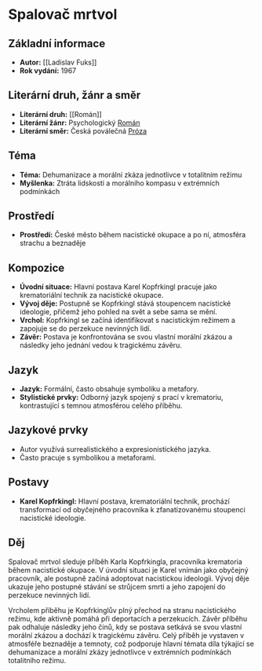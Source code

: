 # Spalovač mrtvol

## Základní informace

- **Autor:** [[Ladislav Fuks]]
- **Rok vydání:** 1967

## Literární druh, žánr a směr 

- **Literární druh:** [[Román]]
- **Literární žánr:** Psychologický [Román](Román.md)
- **Literární směr:** Česká poválečná [Próza](Próza.md)

## Téma 

- **Téma:** Dehumanizace a morální zkáza jednotlivce v totalitním režimu
- **Myšlenka:** Ztráta lidskosti a morálního kompasu v extrémních podmínkách

## Prostředí 

- **Prostředí:** České město během nacistické okupace a po ní, atmosféra strachu a beznaděje

## Kompozice 

- **Úvodní situace:** Hlavní postava Karel Kopfrkingl pracuje jako krematoriální technik za nacistické okupace.
- **Vývoj děje:** Postupně se Kopfrkingl stává stoupencem nacistické ideologie, přičemž jeho pohled na svět a sebe sama se mění.
- **Vrchol:** Kopfrkingl se začíná identifikovat s nacistickým režimem a zapojuje se do perzekuce nevinných lidí.
- **Závěr:** Postava je konfrontována se svou vlastní morální zkázou a následky jeho jednání vedou k tragickému závěru.

## Jazyk 

- **Jazyk:** Formální, často obsahuje symboliku a metafory.
- **Stylistické prvky:** Odborný jazyk spojený s prací v krematoriu, kontrastující s temnou atmosférou celého příběhu.

## Jazykové prvky 

- Autor využívá surrealistického a expresionistického jazyka.
- Často pracuje s symbolikou a metaforami.

## Postavy 

- **Karel Kopfrkingl:** Hlavní postava, krematoriální technik, prochází transformací od obyčejného pracovníka k zfanatizovanému stoupenci nacistické ideologie.

## Děj

Spalovač mrtvol sleduje příběh Karla Kopfrkingla, pracovníka krematoria během nacistické okupace. V úvodní situaci je Karel vnímán jako obyčejný pracovník, ale postupně začíná adoptovat nacistickou ideologii. Vývoj děje ukazuje jeho postupné stávání se strůjcem smrti a jeho zapojení do perzekuce nevinných lidí.

Vrcholem příběhu je Kopfrkinglův plný přechod na stranu nacistického režimu, kde aktivně pomáhá při deportacích a perzekucích. Závěr příběhu pak odhaluje následky jeho činů, kdy se postava setkává se svou vlastní morální zkázou a dochází k tragickému závěru. Celý příběh je vystaven v atmosféře beznaděje a temnoty, což podporuje hlavní témata díla týkající se dehumanizace a morální zkázy jednotlivce v extrémních podmínkách totalitního režimu.